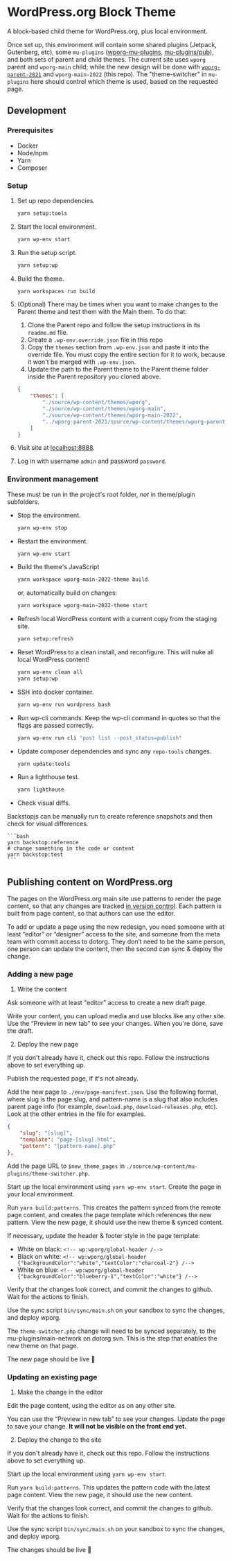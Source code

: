 # WordPress.org Block Theme

A block-based child theme for WordPress.org, plus local environment.

Once set up, this environment will contain some shared plugins (Jetpack, Gutenberg, etc), some `mu-plugins` ([wporg-mu-plugins](https://github.com/WordPress/wporg-mu-plugins/), [mu-plugins/pub](https://meta.trac.wordpress.org/browser/sites/trunk/wordpress.org/public_html/wp-content/mu-plugins/pub)), and both sets of parent and child themes. The current site uses `wporg` parent and `wporg-main` child; while the new design will be done with [`wporg-parent-2021`](https://github.com/WordPress/wporg-parent-2021) and `wporg-main-2022` (this repo). The "theme-switcher" in `mu-plugins` here should control which theme is used, based on the requested page.

## Development

### Prerequisites

* Docker
* Node/npm
* Yarn
* Composer

### Setup

1. Set up repo dependencies.

    ```bash
    yarn setup:tools
    ```

1. Start the local environment.

    ```bash
    yarn wp-env start
    ```

1. Run the setup script.

    ```bash
    yarn setup:wp
    ```

1. Build the theme.

    ```bash
    yarn workspaces run build
    ```

1. (Optional) There may be times when you want to make changes to the Parent theme and test them with the Main them. To do that:
    1. Clone the Parent repo and follow the setup instructions in its `readme.md` file.
    1. Create a `.wp-env.override.json` file in this repo
    1. Copy the `themes` section from `.wp-env.json` and paste it into the override file. You must copy the entire section for it to work, because it won't be merged with `.wp-env.json`.
    1. Update the path to the Parent theme to the Parent theme folder inside the Parent repository you cloned above.

    ```json
    {
	    "themes": [
		    "./source/wp-content/themes/wporg",
		    "./source/wp-content/themes/wporg-main",
		    "./source/wp-content/themes/wporg-main-2022",
		    "../wporg-parent-2021/source/wp-content/themes/wporg-parent-2021"
	    ]
    }
    ```

1. Visit site at [localhost:8888](http://localhost:8888).

1. Log in with username `admin` and password `password`.

### Environment management

These must be run in the project's root folder, _not_ in theme/plugin subfolders.

* Stop the environment.

    ```bash
    yarn wp-env stop
    ```

* Restart the environment.

    ```bash
    yarn wp-env start
    ```

* Build the theme's JavaScript

    ```bash
    yarn workspace wporg-main-2022-theme build
    ```

    or, automatically build on changes:

    ```bash
    yarn workspace wporg-main-2022-theme start
    ```


* Refresh local WordPress content with a current copy from the staging site.

    ```bash
    yarn setup:refresh
    ```

* Reset WordPress to a clean install, and reconfigure. This will nuke all local WordPress content!

    ```bash
    yarn wp-env clean all
    yarn setup:wp
    ```

* SSH into docker container.

    ```bash
    yarn wp-env run wordpress bash
    ```

* Run wp-cli commands. Keep the wp-cli command in quotes so that the flags are passed correctly.

    ```bash
    yarn wp-env run cli "post list --post_status=publish"
    ```

* Update composer dependencies and sync any `repo-tools` changes.

    ```bash
    yarn update:tools
    ```

* Run a lighthouse test.

    ```bash
    yarn lighthouse
    ```

* Check visual diffs.

Backstopjs can be manually run to create reference snapshots and then check for visual differences.

    ```bash
    yarn backstop:reference
    # change something in the code or content
    yarn backstop:test
    ```

## Publishing content on WordPress.org

The pages on the WordPress.org main site use patterns to render the page content, so that any changes are tracked [in version control](https://github.com/WordPress/wporg-main-2022/commits/trunk/source/wp-content/themes/wporg-main-2022/patterns). Each pattern is built from page content, so that authors can use the editor.

To add or update a page using the new redesign, you need someone with at least “editor” or “designer” access to the site, and someone from the meta team with commit access to dotorg. They don’t need to be the same person, one person can update the content, then the second can sync & deploy the change.

### Adding a new page

1. Write the content

Ask someone with at least "editor" access to create a new draft page.

Write your content, you can upload media and use blocks like any other site. Use the “Preview in new tab” to see your changes. When you're done, save the draft.

2. Deploy the new page

If you don't already have it, check out this repo. Follow the instructions above to set everything up.

Publish the requested page, if it's not already.

Add the new page to `./env/page-manifest.json`. Use the following format, where slug is the page slug, and pattern-name is a slug that also includes parent page info (for example, `download.php`, `download-releases.php`, etc). Look at the other entries in the file for examples.

```json
{
    "slug": "[slug]",
    "template": "page-[slug].html",
    "pattern": "[pattern-name].php"
},
```

Add the page URL to `$new_theme_pages` in `./source/wp-content/mu-plugins/theme-switcher.php`.

Start up the local environment using `yarn wp-env start`. Create the page in your local environment.

Run `yarn build:patterns`. This creates the pattern synced from the remote page content, and creates the page template which references the new pattern. View the new page, it should use the new theme & synced content.

If necessary, update the header & footer style in the page template:

- White on black: `<!-- wp:wporg/global-header /-->`
- Black on white: `<!-- wp:wporg/global-header {"backgroundColor":"white","textColor":"charcoal-2"} /-->`
- White on blue: `<!-- wp:wporg/global-header {"backgroundColor":"blueberry-1","textColor":"white"} /-->`

Verify that the changes look correct, and commit the changes to github. Wait for the actions to finish.

Use the sync script `bin/sync/main.sh` on your sandbox to sync the changes, and deploy wporg.

The `theme-switcher.php` change will need to be synced separately, to the mu-plugins/main-network on dotorg svn. This is the step that enables the new theme on that page.

The new page should be live 🎉

### Updating an existing page

1. Make the change in the editor

Edit the page content, using the editor as on any other site.

You can use the “Preview in new tab” to see your changes. Update the page to save your change. **It will not be visible on the front end yet.**

2. Deploy the change to the site

If you don't already have it, check out this repo. Follow the instructions above to set everything up.

Start up the local environment using `yarn wp-env start`.

Run `yarn build:patterns`. This updates the pattern code with the latest page content. View the new page, it should use the new content.

Verify that the changes look correct, and commit the changes to github. Wait for the actions to finish.

Use the sync script `bin/sync/main.sh` on your sandbox to sync the changes, and deploy wporg.

The changes should be live 🎉
